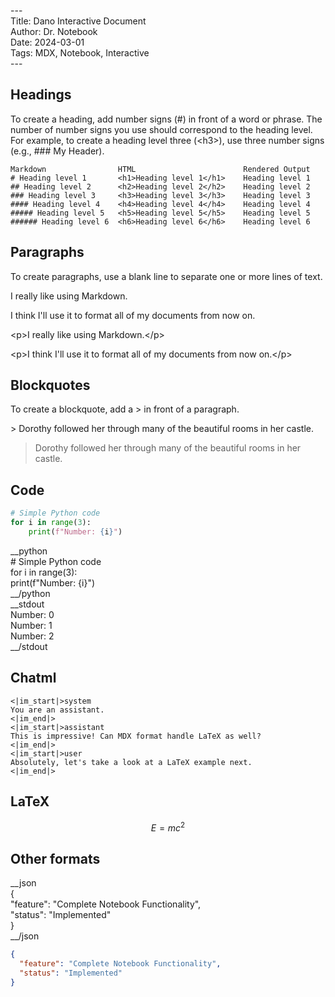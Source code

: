 \---  
Title: Dano Interactive Document  
Author: Dr. Notebook  
Date: 2024-03-01  
Tags: MDX, Notebook, Interactive  
\---  

## Headings
To create a heading, add number signs (#) in front of a word or phrase. The number of number signs you use should correspond to the heading level. For example, to create a heading level three (\<h3>), use three number signs (e.g., ### My Header).

```
Markdown                HTML	                    Rendered Output
# Heading level 1   	<h1>Heading level 1</h1>	Heading level 1
## Heading level 2	    <h2>Heading level 2</h2>	Heading level 2
### Heading level 3	    <h3>Heading level 3</h3>	Heading level 3
#### Heading level 4	<h4>Heading level 4</h4>	Heading level 4
##### Heading level 5	<h5>Heading level 5</h5>	Heading level 5
###### Heading level 6	<h6>Heading level 6</h6>	Heading level 6
```


## Paragraphs
To create paragraphs, use a blank line to separate one or more lines of text.

I really like using Markdown.

I think I'll use it to format all of my documents from now on.	

\<p>I really like using Markdown.\</p>

\<p>I think I'll use it to format all of my documents from now on.\</p>	

## Blockquotes
To create a blockquote, add a > in front of a paragraph.

\> Dorothy followed her through many of the beautiful rooms in her castle.
> Dorothy followed her through many of the beautiful rooms in her castle.

## Code
```python
# Simple Python code
for i in range(3):
    print(f"Number: {i}")
```

__python  
\# Simple Python code  
for i in range(3):  
    print(f"Number: {i}")  
__/python  
__stdout  
Number: 0  
Number: 1  
Number: 2  
__/stdout  
  

## Chatml  
```chatml
<|im_start|>system
You are an assistant.
<|im_end|>
<|im_start|>assistant
This is impressive! Can MDX format handle LaTeX as well?
<|im_end|>
<|im_start|>user
Absolutely, let's take a look at a LaTeX example next.
<|im_end|>
```
  
## LaTeX
$$E=mc^2$$  
  
## Other formats
\_\_json  
{  
  "feature": "Complete Notebook Functionality",  
  "status": "Implemented"  
}  
\_\_/json

```json  
{  
  "feature": "Complete Notebook Functionality",  
  "status": "Implemented"  
}  
```
